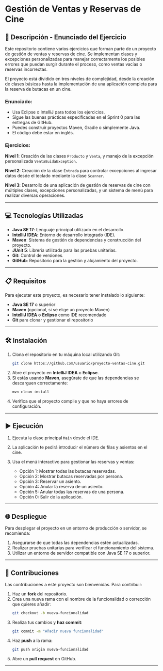 
# Gestión de Ventas y Reservas de Cine

## 📄 Descripción - Enunciado del Ejercicio

Este repositorio contiene varios ejercicios que forman parte de un proyecto de gestión de ventas y reservas de cine. Se implementan clases y excepciones personalizadas para manejar correctamente los posibles errores que puedan surgir durante el proceso, como ventas vacías o reservas incorrectas.

El proyecto está dividido en tres niveles de complejidad, desde la creación de clases básicas hasta la implementación de una aplicación completa para la reserva de butacas en un cine.

### Enunciado:

- Usa Eclipse o IntelliJ para todos los ejercicios.
- Sigue las buenas prácticas especificadas en el Sprint 0 para las entregas de GitHub.
- Puedes construir proyectos Maven, Gradle o simplemente Java.
- El código debe estar en inglés.

### Ejercicios:

**Nivel 1**: Creación de las clases `Producto` y `Venta`, y manejo de la excepción personalizada `VentaBuidaException`.

**Nivel 2**: Creación de la clase `Entrada` para controlar excepciones al ingresar datos desde el teclado mediante la clase `Scanner`.

**Nivel 3**: Desarrollo de una aplicación de gestión de reservas de cine con múltiples clases, excepciones personalizadas, y un sistema de menú para realizar diversas operaciones.

---

## 💻 Tecnologías Utilizadas

- **Java SE 17**: Lenguaje principal utilizado en el desarrollo.
- **IntelliJ IDEA**: Entorno de desarrollo integrado (IDE).
- **Maven**: Sistema de gestión de dependencias y construcción del proyecto.
- **JUnit 5**: Librería utilizada para las pruebas unitarias.
- **Git**: Control de versiones.
- **GitHub**: Repositorio para la gestión y alojamiento del proyecto.

---

## 📋 Requisitos

Para ejecutar este proyecto, es necesario tener instalado lo siguiente:

- **Java SE 17** o superior
- **Maven** (opcional, si se elige un proyecto Maven)
- **IntelliJ IDEA** o **Eclipse** como IDE recomendado
- **Git** para clonar y gestionar el repositorio

---

## 🛠️ Instalación

1. Clona el repositorio en tu máquina local utilizando Git:
   ```bash
   git clone https://github.com/usuario/proyecto-ventas-cine.git
   ```
2. Abre el proyecto en **IntelliJ IDEA** o **Eclipse**.
3. Si estás usando **Maven**, asegúrate de que las dependencias se descarguen correctamente:
   ```bash
   mvn clean install
   ```
4. Verifica que el proyecto compile y que no haya errores de configuración.

---

## ▶️ Ejecución

1. Ejecuta la clase principal `Main` desde el IDE.
2. La aplicación te pedirá introducir el número de filas y asientos en el cine.
3. Usa el menú interactivo para gestionar las reservas y ventas:

   - Opción 1: Mostrar todas las butacas reservadas.
   - Opción 2: Mostrar butacas reservadas por persona.
   - Opción 3: Reservar un asiento.
   - Opción 4: Anular la reserva de un asiento.
   - Opción 5: Anular todas las reservas de una persona.
   - Opción 0: Salir de la aplicación.

---

## 🌐 Despliegue

Para desplegar el proyecto en un entorno de producción o servidor, se recomienda:

1. Asegurarse de que todas las dependencias estén actualizadas.
2. Realizar pruebas unitarias para verificar el funcionamiento del sistema.
3. Utilizar un entorno de servidor compatible con Java SE 17 o superior.

---

## 🤝 Contribuciones

Las contribuciones a este proyecto son bienvenidas. Para contribuir:

1. Haz un **fork** del repositorio.
2. Crea una nueva rama con el nombre de la funcionalidad o corrección que quieres añadir:
   ```bash
   git checkout -b nueva-funcionalidad
   ```
3. Realiza tus cambios y **haz commit**:
   ```bash
   git commit -m "Añadir nueva funcionalidad"
   ```
4. Haz **push** a la rama:
   ```bash
   git push origin nueva-funcionalidad
   ```
5. Abre un **pull request** en GitHub.

---
